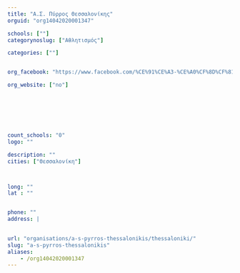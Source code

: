 ```yaml
---
title: "Α.Σ. Πύρρος Θεσσαλονίκης"
orguid: "org14042020001347"

schools: [""]
categorynoslug: ["Αθλητισμός"]

categories: [""]


org_facebook: "https://www.facebook.com/%CE%91%CE%A3-%CE%A0%CF%8D%CF%81%CF%81%CE%BF%CF%82-%CE%98%CE%B5%CF%83%CF%83%CE%B1%CE%BB%CE%BF%CE%BD%CE%AF%CE%BA%CE%B7%CF%82-1447143098899559/"

org_website: ["no"]







count_schools: "0"
logo: ""

description: ""
cities: ["Θεσσαλονίκη"]



long: ""
lat : ""


phone: ""
address: |
    

url: "organisations/a-s-pyrros-thessalonikis/thessaloniki/"
slug: "a-s-pyrros-thessalonikis"
aliases:
    - /org14042020001347
---
```



